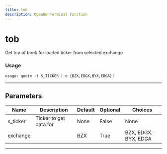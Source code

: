 ```yaml
---
title: tob
description: OpenBB Terminal Function
---
```


# tob

Get top of book for loaded ticker from selected exchange

### Usage 
```python
usage: quote -t S_TICKER [-e {BZX,EDGX,BYX,EDGA}]
```

---
## Parameters

| Name | Description | Default | Optional | Choices |
| ---- | ----------- | ------- | -------- | ------- |
| s_ticker | Ticker to get data for | None | False | None |
| exchange |  | BZX | True | BZX, EDGX, BYX, EDGA |


---
